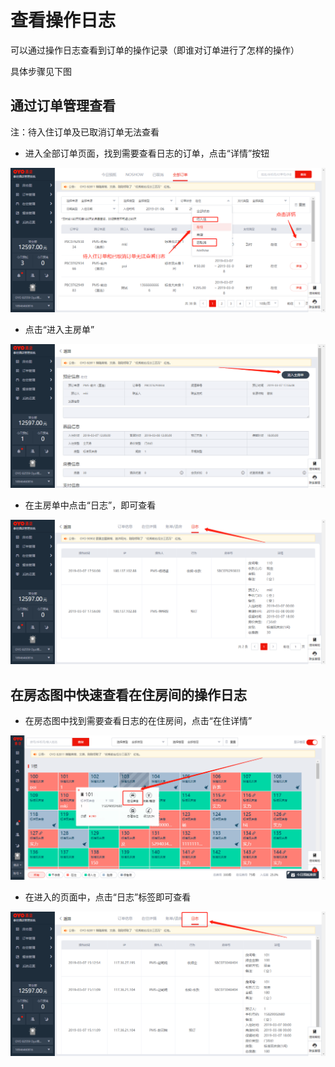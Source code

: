 # 查看操作日志

可以通过操作日志查看到订单的操作记录（即谁对订单进行了怎样的操作）

具体步骤见下图

## 通过订单管理查看

注：待入住订单及已取消订单无法查看

* 进入全部订单页面，找到需要查看日志的订单，点击“详情”按钮

![](../.gitbook/assets/image%20%28369%29.png)

* 点击“进入主房单”

![](../.gitbook/assets/image%20%28686%29.png)

* 在主房单中点击“日志”，即可查看

![](../.gitbook/assets/image%20%2841%29.png)

## 在房态图中快速查看在住房间的操作日志

* 在房态图中找到需要查看日志的在住房间，点击“在住详情”

![](../.gitbook/assets/image%20%28677%29.png)

* 在进入的页面中，点击“日志”标签即可查看

![](../.gitbook/assets/image%20%28398%29.png)

